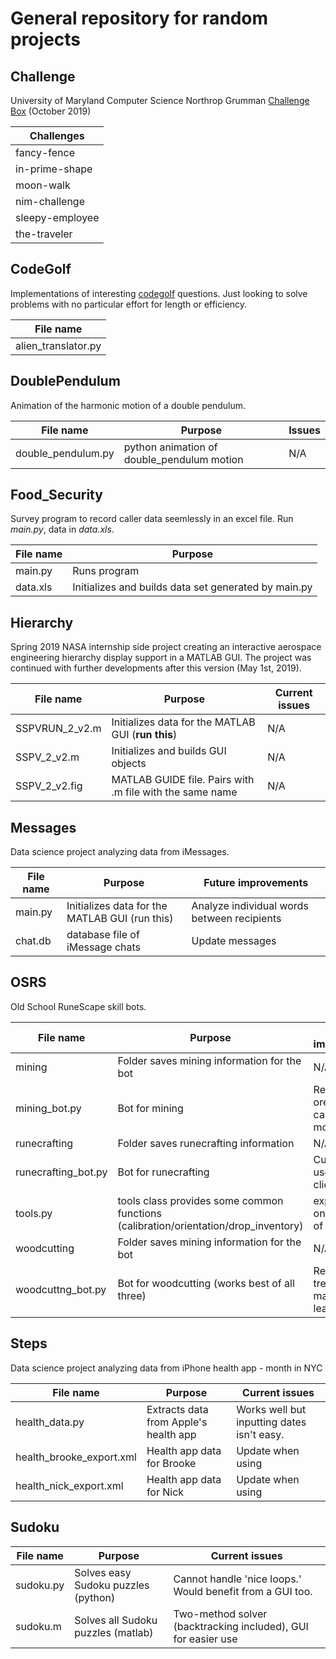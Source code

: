 # General repository for random projects


## Challenge
University of Maryland Computer Science Northrop Grumman [Challenge Box](https://challengebox.cs.umd.edu/2019/index.html) (October 2019)

| Challenges           |
| -------------------- |
| fancy-fence          |
| in-prime-shape       |
| moon-walk            |
| nim-challenge        |
| sleepy-employee      |
| the-traveler         |


## CodeGolf
Implementations of interesting [codegolf](https://codegolf.stackexchange.com) questions. Just looking to solve problems with no particular effort for length or efficiency.

| File name            |
| -------------------- |
| alien_translator.py  |


## DoublePendulum
Animation of the harmonic motion of a double pendulum.

| File name          | Purpose                                    | Issues |
| ------------------ | ------------------------------------------ | ------ |
| double_pendulum.py | python animation of double_pendulum motion | N/A    |


## Food_Security
Survey program to record caller data seemlessly in an excel file. Run *main.py*, data in *data.xls*.

| File name      | Purpose                                                  |
| -------------- | -------------------------------------------------------- |
| main.py        | Runs program                                             |
| data.xls       | Initializes and builds data set generated by main.py     |


## Hierarchy
Spring 2019 NASA internship side project creating an interactive aerospace engineering hierarchy display support in a MATLAB GUI. The project was continued with further developments after this version (May 1st, 2019).

| File name      | Purpose                                                  | Current issues                                 |
| -------------- | -------------------------------------------------------- | ---------------------------------------------- |
| SSPVRUN_2_v2.m | Initializes data for the MATLAB GUI (**run this**)       | N/A                                            |
| SSPV_2_v2.m    | Initializes and builds GUI objects                       | N/A                                            |
| SSPV_2_v2.fig  | MATLAB GUIDE file. Pairs with .m file with the same name | N/A                                            |


## Messages
Data science project analyzing data from iMessages.

| File name      | Purpose                                         | Future improvements                            |
| -------------- | ----------------------------------------------- | ---------------------------------------------- |
| main.py        | Initializes data for the MATLAB GUI (run this)  | Analyze individual words between recipients    |
| chat.db        | database file of iMessage chats                 | Update messages                                |


## OSRS
Old School RuneScape skill bots.

| File name      | Purpose                                         | Future improvements                            |
| -------------- | ----------------------------------------------- | ---------------------------------------------- |
| mining               | Folder saves mining information for the bot     |  N/A                                     |
| mining_bot.py        | Bot for mining                                  | Recognize ores using cascade flow model  |
| runecrafting         | Folder saves runecrafting information           | N/A                                      |
| runecrafting_bot.py  | Bot for runecrafting                            | Currently, uses rigid clicking tools     |
| tools.py             | tools class provides some common functions (calibration/orientation/drop_inventory) | expand based on the needs of the bots |
| woodcutting          | Folder saves mining information for the bot     | N/A                                      |
| woodcuttng_bot.py    | Bot for woodcutting (works best of all three)   | Recognize tree types with machine learning model     |


## Steps
Data science project analyzing data from iPhone health app - month in NYC

| File name      | Purpose                                  | Current issues                             |
| -------------- | ---------------------------------------- | ------------------------------------------ |
| health_data.py | Extracts data from Apple's health app    | Works well but inputting dates isn't easy. |
| health_brooke_export.xml | Health app data for Brooke     | Update when using                          |
| health_nick_export.xml | Health app data for Nick         | Update when using                          |


## Sudoku

| File name   | Purpose                             | Current issues                                                |
| ----------- | ------------------------------------| ------------------------------------------------------------- |
| sudoku.py   | Solves easy Sudoku puzzles (python) | Cannot handle 'nice loops.' Would benefit from a GUI too.     |
| sudoku.m    | Solves all Sudoku puzzles (matlab)  | Two-method solver (backtracking included), GUI for easier use |
